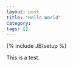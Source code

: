 ```yaml
---
layout: post
title: "Hello World"
category: 
tags: []
---
```

{% include JB/setup %}

This is a test.
